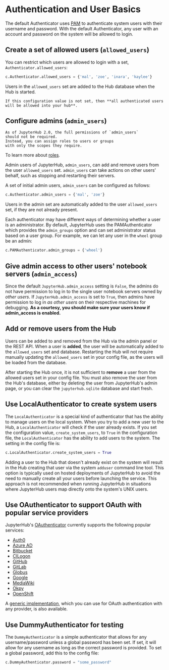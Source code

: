 # Authentication and User Basics

The default Authenticator uses [PAM][] to authenticate system users with
their username and password. With the default Authenticator, any user
with an account and password on the system will be allowed to login.

## Create a set of allowed users (`allowed_users`)

You can restrict which users are allowed to login with a set,
`Authenticator.allowed_users`:

```python
c.Authenticator.allowed_users = {'mal', 'zoe', 'inara', 'kaylee'}
```

Users in the `allowed_users` set are added to the Hub database when the Hub is
started.

```{warning}
If this configuration value is not set, then **all authenticated users will be allowed into your hub**.
```

## Configure admins (`admin_users`)

```{note}
As of JupyterHub 2.0, the full permissions of `admin_users`
should not be required.
Instead, you can assign roles to users or groups
with only the scopes they require.
```

To learn more about [roles](https://jupyterhub.readthedocs.io/en/stable/rbac/roles.html#define-role-target).

Admin users of JupyterHub, `admin_users`, can add and remove users from
the user `allowed_users` set. `admin_users` can take actions on other users'
behalf, such as stopping and restarting their servers.

A set of initial admin users, `admin_users` can be configured as follows:

```python
c.Authenticator.admin_users = {'mal', 'zoe'}
```

Users in the admin set are automatically added to the user `allowed_users` set,
if they are not already present.

Each authenticator may have different ways of determining whether a user is an
administrator. By default, JupyterHub uses the PAMAuthenticator which provides the
`admin_groups` option and can set administrator status based on a user
group. For example, we can let any user in the `wheel` group be an admin:

```python
c.PAMAuthenticator.admin_groups = {'wheel'}
```

## Give admin access to other users' notebook servers (`admin_access`)

Since the default `JupyterHub.admin_access` setting is `False`, the admins
do not have permission to log in to the single user notebook servers
owned by _other users_. If `JupyterHub.admin_access` is set to `True`,
then admins have permission to log in _as other users_ on their
respective machines for debugging. **As a courtesy, you should make
sure your users know if admin_access is enabled.**

## Add or remove users from the Hub

Users can be added to and removed from the Hub via the admin
panel or the REST API. When a user is **added**, the user will be
automatically added to the `allowed_users` set and database. Restarting the Hub
will not require manually updating the `allowed_users` set in your config file,
as the users will be loaded from the database.

After starting the Hub once, it is not sufficient to **remove** a user
from the allowed users set in your config file. You must also remove the user
from the Hub's database, either by deleting the user from JupyterHub's
admin page, or you can clear the `jupyterhub.sqlite` database and start
fresh.

## Use LocalAuthenticator to create system users

The `LocalAuthenticator` is a special kind of authenticator that has
the ability to manage users on the local system. When you try to add a
new user to the Hub, a `LocalAuthenticator` will check if the user
already exists. If you set the configuration value, `create_system_users`,
to `True` in the configuration file, the `LocalAuthenticator` has
the ability to add users to the system. The setting in the config
file is:

```python
c.LocalAuthenticator.create_system_users = True
```

Adding a user to the Hub that doesn't already exist on the system will
result in the Hub creating that user via the system `adduser` command
line tool. This option is typically used on hosted deployments of
JupyterHub to avoid the need to manually create all your users before
launching the service. This approach is not recommended when running
JupyterHub in situations where JupyterHub users map directly onto the
system's UNIX users.

## Use OAuthenticator to support OAuth with popular service providers

JupyterHub's [OAuthenticator][] currently supports the following
popular services:

- [Auth0](https://oauthenticator.readthedocs.io/en/latest/api/gen/oauthenticator.auth0.html#module-oauthenticator.auth0)
- [Azure AD](https://oauthenticator.readthedocs.io/en/latest/api/gen/oauthenticator.azuread.html#module-oauthenticator.azuread)
- [Bitbucket](https://oauthenticator.readthedocs.io/en/latest/api/gen/oauthenticator.bitbucket.html#module-oauthenticator.bitbucket)
- [CILogon](https://oauthenticator.readthedocs.io/en/latest/api/gen/oauthenticator.cilogon.html#module-oauthenticator.cilogon)
- [GitHub](https://oauthenticator.readthedocs.io/en/latest/api/gen/oauthenticator.github.html#module-oauthenticator.github)
- [GitLab](https://oauthenticator.readthedocs.io/en/latest/api/gen/oauthenticator.gitlab.html#module-oauthenticator.gitlab)
- [Globus](https://oauthenticator.readthedocs.io/en/latest/api/gen/oauthenticator.globus.html#module-oauthenticator.globus)
- [Google](https://oauthenticator.readthedocs.io/en/latest/api/gen/oauthenticator.google.html#module-oauthenticator.google)
- [MediaWiki](https://oauthenticator.readthedocs.io/en/latest/api/gen/oauthenticator.mediawiki.html#module-oauthenticator.mediawiki)
- [Okpy](https://oauthenticator.readthedocs.io/en/latest/api/gen/oauthenticator.okpy.html#module-oauthenticator.okpy)
- [OpenShift](https://oauthenticator.readthedocs.io/en/latest/api/gen/oauthenticator.openshift.html#module-oauthenticator.openshift)

A [generic implementation](https://oauthenticator.readthedocs.io/en/latest/api/gen/oauthenticator.generic.html#module-oauthenticator.generic), which you can use for OAuth authentication
with any provider, is also available.

## Use DummyAuthenticator for testing

The `DummyAuthenticator` is a simple authenticator that
allows for any username/password unless a global password has been set. If
set, it will allow for any username as long as the correct password is provided.
To set a global password, add this to the config file:

```python
c.DummyAuthenticator.password = "some_password"
```

[pam]: https://en.wikipedia.org/wiki/Pluggable_authentication_module
[oauthenticator]: https://github.com/jupyterhub/oauthenticator
